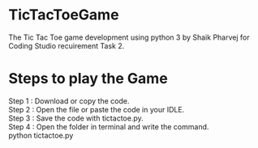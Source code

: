 # TicTacToeGame
The Tic Tac Toe game development using python 3 by Shaik Pharvej for Coding Studio recuirement Task 2.

# Steps to play the Game
Step 1 : Download or copy the code.  
Step 2 : Open the file or paste the code in your IDLE.  
Step 3 : Save the code with tictactoe.py.  
Step 4 : Open the folder in terminal and write the command.  
         python tictactoe.py 
  
